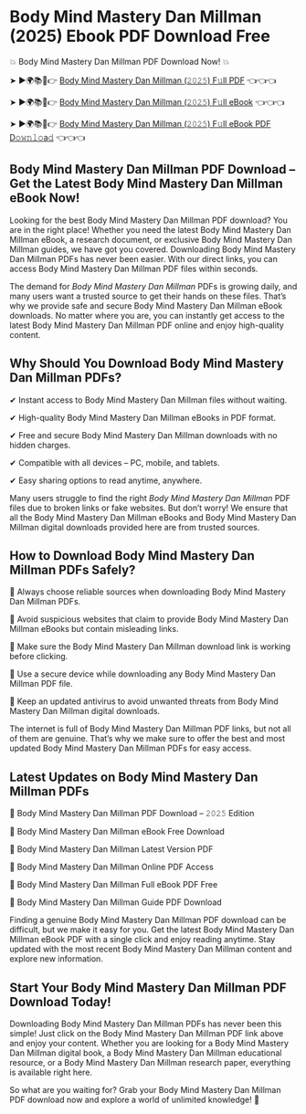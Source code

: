 # Body Mind Mastery Dan Millman (2025) Ebook PDF Download Free

💥 Body Mind Mastery Dan Millman PDF Download Now! 💥

➤ ►🌍📚📱👉 [Body Mind Mastery Dan Millman (𝟸𝟶𝟸𝟻) F𝚞ll PDF](https://getpdf.xyz/body-mind-mastery-dan-millman) 👈👈👈


➤ ►🌍📚📱👉 [Body Mind Mastery Dan Millman (𝟸𝟶𝟸𝟻) F𝚞ll eBook](https://getpdf.xyz/body-mind-mastery-dan-millman) 👈👈👈


➤ ►🌍📚📱👉 [Body Mind Mastery Dan Millman (𝟸𝟶𝟸𝟻) F𝚞ll eBook PDF D𝚘𝚠𝚗𝚕𝚘a𝚍](https://getpdf.xyz/body-mind-mastery-dan-millman) 👈👈👈


## Body Mind Mastery Dan Millman PDF Download – Get the Latest Body Mind Mastery Dan Millman eBook Now!

Looking for the best Body Mind Mastery Dan Millman PDF download? You are in the right place! Whether you need the latest Body Mind Mastery Dan Millman eBook, a research document, or exclusive Body Mind Mastery Dan Millman guides, we have got you covered. Downloading Body Mind Mastery Dan Millman PDFs has never been easier. With our direct links, you can access Body Mind Mastery Dan Millman PDF files within seconds.

The demand for *Body Mind Mastery Dan Millman* PDFs is growing daily, and many users want a trusted source to get their hands on these files. That’s why we provide safe and secure Body Mind Mastery Dan Millman eBook downloads. No matter where you are, you can instantly get access to the latest Body Mind Mastery Dan Millman PDF online and enjoy high-quality content.

## Why Should You Download Body Mind Mastery Dan Millman PDFs?

✔ Instant access to Body Mind Mastery Dan Millman files without waiting.

✔ High-quality Body Mind Mastery Dan Millman eBooks in PDF format.

✔ Free and secure Body Mind Mastery Dan Millman downloads with no hidden charges.

✔ Compatible with all devices – PC, mobile, and tablets.

✔ Easy sharing options to read anytime, anywhere.

Many users struggle to find the right *Body Mind Mastery Dan Millman* PDF files due to broken links or fake websites. But don’t worry! We ensure that all the Body Mind Mastery Dan Millman eBooks and Body Mind Mastery Dan Millman digital downloads provided here are from trusted sources.

## How to Download Body Mind Mastery Dan Millman PDFs Safely?

📌 Always choose reliable sources when downloading Body Mind Mastery Dan Millman PDFs.

📌 Avoid suspicious websites that claim to provide Body Mind Mastery Dan Millman eBooks but contain misleading links.

📌 Make sure the Body Mind Mastery Dan Millman download link is working before clicking.

📌 Use a secure device while downloading any Body Mind Mastery Dan Millman PDF file.

📌 Keep an updated antivirus to avoid unwanted threats from Body Mind Mastery Dan Millman digital downloads.

The internet is full of Body Mind Mastery Dan Millman PDF links, but not all of them are genuine. That’s why we make sure to offer the best and most updated Body Mind Mastery Dan Millman PDFs for easy access.

## Latest Updates on Body Mind Mastery Dan Millman PDFs

🔹 Body Mind Mastery Dan Millman PDF Download – 𝟸𝟶𝟸𝟻 Edition

🔹 Body Mind Mastery Dan Millman eBook Free Download

🔹 Body Mind Mastery Dan Millman Latest Version PDF

🔹 Body Mind Mastery Dan Millman Online PDF Access

🔹 Body Mind Mastery Dan Millman Full eBook PDF Free

🔹 Body Mind Mastery Dan Millman Guide PDF Download

Finding a genuine Body Mind Mastery Dan Millman PDF download can be difficult, but we make it easy for you. Get the latest Body Mind Mastery Dan Millman eBook PDF with a single click and enjoy reading anytime. Stay updated with the most recent Body Mind Mastery Dan Millman content and explore new information.

## Start Your Body Mind Mastery Dan Millman PDF Download Today!

Downloading Body Mind Mastery Dan Millman PDFs has never been this simple! Just click on the Body Mind Mastery Dan Millman PDF link above and enjoy your content. Whether you are looking for a Body Mind Mastery Dan Millman digital book, a Body Mind Mastery Dan Millman educational resource, or a Body Mind Mastery Dan Millman research paper, everything is available right here.

So what are you waiting for? Grab your Body Mind Mastery Dan Millman PDF download now and explore a world of unlimited knowledge! 🚀
